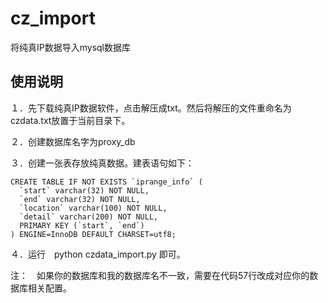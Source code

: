 # cz_import
将纯真IP数据导入mysql数据库

## 使用说明
１．先下载纯真IP数据软件，点击解压成txt。然后将解压的文件重命名为czdata.txt放置于当前目录下。		

２．创建数据库名字为proxy_db		

３．创建一张表存放纯真数据。建表语句如下：		
```mysql
CREATE TABLE IF NOT EXISTS `iprange_info` (
  `start` varchar(32) NOT NULL,
  `end` varchar(32) NOT NULL,
  `location` varchar(100) NOT NULL,
  `detail` varchar(200) NOT NULL,
  PRIMARY KEY (`start`, `end`)
) ENGINE=InnoDB DEFAULT CHARSET=utf8;
```

４．运行　python czdata_import.py 即可。

注：　如果你的数据库和我的数据库名不一致，需要在代码57行改成对应你的数据库相关配置。
